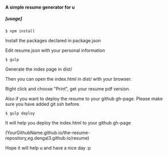 #### A simple resume generator for u

##### [usage]
    $ npm install
Install the packages declared in package.json

Edit resume.json with your personal information

    $ gulp
Generate the index page in dist/

Then you can open the index.html in dist/ with your browser.

Right click and choose "Print", get your resume pdf version.

Also if you want to deploy the resume to your github gh-page.
Please make sure you have added git ssh before.

    $ gulp deploy
It will help you deploy the index.html to your github gh-page

(YourGithubName.github.io/the-resume-repository,eg.dengal3.github.io/resume)

Hope it will help u and have a nice day :p
